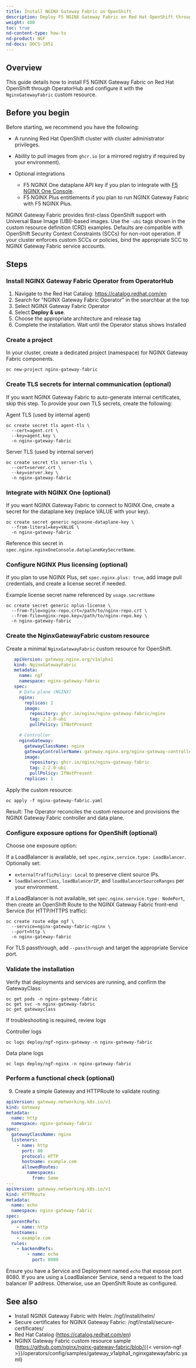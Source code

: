 ```yaml
---
title: Install NGINX Gateway Fabric on OpenShift
description: Deploy F5 NGINX Gateway Fabric on Red Hat OpenShift through OperatorHub and configure it using the NginxGatewayFabric custom resource.
weight: 400
toc: true
nd-content-type: how-to
nd-product: NGF
nd-docs: DOCS-1851
---
```


## Overview

This guide details how to install F5 NGINX Gateway Fabric on Red Hat OpenShift through OperatorHub and configure it with the `NginxGatewayFabric` custom resource.

## Before you begin

Before starting, we recommend you have the following:

- A running Red Hat OpenShift cluster with cluster administrator privileges.
- Ability to pull images from `ghcr.io` (or a mirrored registry if required by your environment).

- Optional integrations
  - F5 NGINX One dataplane API key if you plan to integrate with [F5 NGINX One Console](https://docs.nginx.com/nginx-one/).
  - F5 NGINX Plus entitlements if you plan to run NGINX Gateway Fabric with F5 NGINX Plus.

NGINX Gateway Fabric provides first-class OpenShift support with Universal Base Image (UBI)-based images. Use the `-ubi` tags shown in the custom resource definition (CRD) examples. Defaults are compatible with OpenShift Security Context Constraints (SCCs) for non-root operation. If your cluster enforces custom SCCs or policies, bind the appropriate SCC to NGINX Gateway Fabric service accounts.

## Steps

### Install NGINX Gateway Fabric Operator from OperatorHub

  1. Navigate to the Red Hat Catalog: https://catalog.redhat.com/en  
  2. Search for "NGINX Gateway Fabric Operator" in the searchbar at the top
  3. Select NGINX Gateway Fabric Operator
  4. Select **Deploy & use**. 
  5. Choose the appropriate architecture and release tag
  6. Complete the installation. Wait until the Operator status shows Installed

### Create a project

In your cluster, create a dedicated project (namespace) for NGINX Gateway Fabric components.

```shell
oc new-project nginx-gateway-fabric
```

### Create TLS secrets for internal communication (optional)

If you want NGINX Gateway Fabric to auto-generate internal certificates, skip this step. To provide your own TLS secrets, create the following:

Agent TLS (used by internal agent)

```shell
oc create secret tls agent-tls \
  --cert=agent.crt \
  --key=agent.key \
  -n nginx-gateway-fabric
```

Server TLS (used by internal server)

```shell
oc create secret tls server-tls \
  --cert=server.crt \
  --key=server.key \
  -n nginx-gateway-fabric
```

### Integrate with NGINX One (optional)

If you want NGINX Gateway Fabric to connect to NGINX One, create a secret for the dataplane key (replace VALUE with your key).

```shell
oc create secret generic nginxone-dataplane-key \
  --from-literal=key=VALUE \
  -n nginx-gateway-fabric
```

Reference this secret in `spec.nginx.nginxOneConsole.dataplaneKeySecretName`.

### Configure NGINX Plus licensing (optional)

If you plan to use NGINX Plus, set `spec.nginx.plus: true`, add image pull credentials, and create a license secret if needed.

Example license secret name referenced by `usage.secretName`

```shell
oc create secret generic nplus-license \
  --from-file=nginx-repo.crt=/path/to/nginx-repo.crt \
  --from-file=nginx-repo.key=/path/to/nginx-repo.key \
  -n nginx-gateway-fabric
```

### Create the NginxGatewayFabric custom resource

Create a minimal `NginxGatewayFabric` custom resource for OpenShift.

```yaml
   apiVersion: gateway.nginx.org/v1alpha1
   kind: NginxGatewayFabric
   metadata:
     name: ngf
     namespace: nginx-gateway-fabric
   spec:
     # Data plane (NGINX)
     nginx:
       replicas: 2
       image:
         repository: ghcr.io/nginx/nginx-gateway-fabric/nginx
         tag: 2.2.0-ubi
         pullPolicy: IfNotPresent

     # Controller
     nginxGateway:
       gatewayClassName: nginx
       gatewayControllerName: gateway.nginx.org/nginx-gateway-controller
       image:
         repository: ghcr.io/nginx/nginx-gateway-fabric
         tag: 2.2.0-ubi
         pullPolicy: IfNotPresent
       replicas: 1
   ```

Apply the custom resource:

```shell
oc apply -f nginx-gateway-fabric.yaml
```

Result: The Operator reconciles the custom resource and provisions the NGINX Gateway Fabric controller and data plane.

### Configure exposure options for OpenShift (optional)

Choose one exposure option:

If a LoadBalancer is available, set `spec.nginx.service.type: LoadBalancer`. Optionally set:

- `externalTrafficPolicy: Local` to preserve client source IPs.
- `loadBalancerClass`, `loadBalancerIP`, and `loadBalancerSourceRanges` per your environment.

If a LoadBalancer is not available, set `spec.nginx.service.type: NodePort`, then create an OpenShift Route to the NGINX Gateway Fabric front-end Service (for HTTP/HTTPS traffic):

```shell
oc create route edge ngf \
  --service=nginx-gateway-fabric-nginx \
  --port=http \
  -n nginx-gateway-fabric
```

For TLS passthrough, add `--passthrough` and target the appropriate Service port.

### Validate the installation

Verify that deployments and services are running, and confirm the GatewayClass:

```shell
oc get pods -n nginx-gateway-fabric
oc get svc -n nginx-gateway-fabric
oc get gatewayclass
```

If troubleshooting is required, review logs

Controller logs

```shell
oc logs deploy/ngf-nginx-gateway -n nginx-gateway-fabric
```

Data plane logs

```shell
oc logs deploy/ngf-nginx -n nginx-gateway-fabric
```

### Perform a functional check (optional)

9. Create a simple Gateway and HTTPRoute to validate routing:

```yaml
apiVersion: gateway.networking.k8s.io/v1
kind: Gateway
metadata:
  name: http
  namespace: nginx-gateway-fabric
spec:
  gatewayClassName: nginx
  listeners:
    - name: http
      port: 80
      protocol: HTTP
      hostname: example.com
      allowedRoutes:
        namespaces:
          from: Same
---
apiVersion: gateway.networking.k8s.io/v1
kind: HTTPRoute
metadata:
  name: echo
  namespace: nginx-gateway-fabric
spec:
  parentRefs:
    - name: http
  hostnames:
    - example.com
  rules:
    - backendRefs:
        - name: echo
          port: 8080
```

Ensure you have a Service and Deployment named `echo` that expose port 8080. If you are using a LoadBalancer Service, send a request to the load balancer IP address. Otherwise, use an OpenShift Route as configured.

## See also

- Install NGINX Gateway Fabric with Helm: /ngf/install/helm/
- Secure certificates for NGINX Gateway Fabric: /ngf/install/secure-certificates/
- Red Hat Catalog (https://catalog.redhat.com/en)
- NGINX Gateway Fabric custom resource sample (https://github.com/nginx/nginx-gateway-fabric/blob/{{< version-ngf >}}/operators/config/samples/gateway_v1alpha1_nginxgatewayfabric.yaml)
